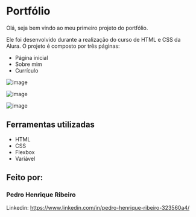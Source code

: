# Portfólio
Olá, seja bem vindo ao meu primeiro projeto do portfólio. 

Ele foi desenvolvido durante a realização do curso de HTML e CSS da Alura.
O projeto é composto por três páginas:

* Página inicial
* Sobre mim
* Currículo

![image](https://github.com/Pedrohjrs/portfolio/blob/main/assets/Captura%20de%20tela%20index.png?raw=true)

![image](https://github.com/Pedrohjrs/portfolio/blob/main/assets/Captura%20de%20tela%20about.png?raw=true)

![image](https://github.com/Pedrohjrs/portfolio/blob/main/assets/Captura%20de%20tela%20curriculo.png?raw=true)

## Ferramentas utilizadas

* HTML
* CSS
* Flexbox
* Variável

## Feito por:
### Pedro Henrique Ribeiro
Linkedin: https://www.linkedin.com/in/pedro-henrique-ribeiro-323560a4/
